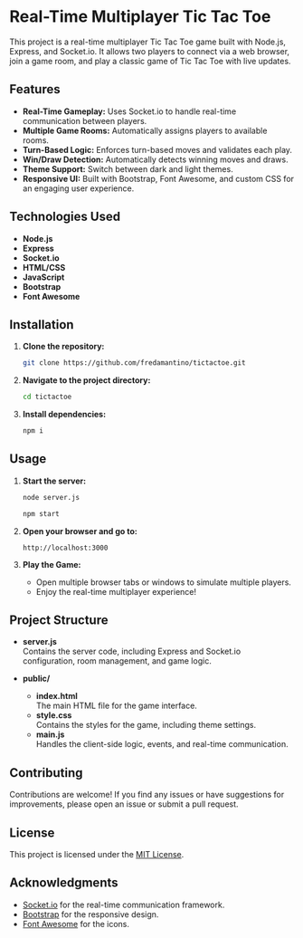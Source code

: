 # Real-Time Multiplayer Tic Tac Toe

This project is a real-time multiplayer Tic Tac Toe game built with Node.js, Express, and Socket.io. It allows two players to connect via a web browser, join a game room, and play a classic game of Tic Tac Toe with live updates.

## Features

- **Real-Time Gameplay:** Uses Socket.io to handle real-time communication between players.
- **Multiple Game Rooms:** Automatically assigns players to available rooms.
- **Turn-Based Logic:** Enforces turn-based moves and validates each play.
- **Win/Draw Detection:** Automatically detects winning moves and draws.
- **Theme Support:** Switch between dark and light themes.
- **Responsive UI:** Built with Bootstrap, Font Awesome, and custom CSS for an engaging user experience.

## Technologies Used

- **Node.js**
- **Express**
- **Socket.io**
- **HTML/CSS**
- **JavaScript**
- **Bootstrap**
- **Font Awesome**

## Installation

1. **Clone the repository:**

   ```bash
   git clone https://github.com/fredamantino/tictactoe.git
   ```

2. **Navigate to the project directory:**

   ```bash
   cd tictactoe
   ```

3. **Install dependencies:**

   ```bash
   npm i
   ```

## Usage

1. **Start the server:**

   ```bash
   node server.js
   ```
      ```bash
   npm start
   ```

2. **Open your browser and go to:**

   ```
   http://localhost:3000
   ```

3. **Play the Game:**

   - Open multiple browser tabs or windows to simulate multiple players.
   - Enjoy the real-time multiplayer experience!

## Project Structure

- **server.js**  
  Contains the server code, including Express and Socket.io configuration, room management, and game logic.

- **public/**
  - **index.html**  
    The main HTML file for the game interface.
  - **style.css**  
    Contains the styles for the game, including theme settings.
  - **main.js**  
    Handles the client-side logic, events, and real-time communication.

## Contributing

Contributions are welcome! If you find any issues or have suggestions for improvements, please open an issue or submit a pull request.

## License

This project is licensed under the [MIT License](LICENSE).

## Acknowledgments

- [Socket.io](https://socket.io/) for the real-time communication framework.
- [Bootstrap](https://getbootstrap.com/) for the responsive design.
- [Font Awesome](https://fontawesome.com/) for the icons.
